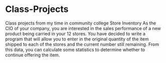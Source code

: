 # Class-Projects
Class projects from my time in community college
                                    Store Inventory
As the CIO of your company, you are interested in the sales performance of a new product being carried in your 12 stores. You have decided to write a program that will allow you to enter in the original quantity of the item shipped to each of the stores and the current number still remaining. From this data, you can calculate some statistics to determine whether to continue offering the item.

